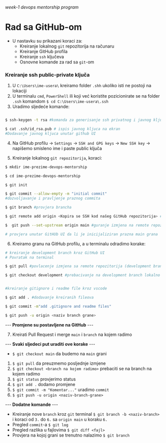 *week-1 devops mentorship program*

# Rad sa GitHub-om
* U nastavku su prikazani koraci za:
    * Kreiranje lokalnog `git` repozitorija na računaru
    * Kreiranje GitHub profila
    * Kreiranje `ssh` ključeva
    * Osnovne komande za rad sa `git`-om

### Kreiranje ssh public-private ključa
1. U `C:\Users\ime-usera\` kreiramo folder `.shh` ukoliko isti ne postoji na lokaciji
2. U terminalu `cmd`, `PowerShell` ili koji već koristite pozicionirate se na folder `.ssh` komandom
`$ cd C:\Users\ime-usera\.ssh`
3. Uradimo sljedeće komande:
```bash

$ ssh-keygen -t rsa #komanda za generisanje ssh privatnog i javnog kljuca 

$ cat .ssh/id_rsa.pub # ispis javnog kljuca na ekran
#Dodavanje javnog kljuca unutar github UI
```
4. Na GitHub profilu -> `Settings` -> `SSH and GPG keys` -> `New SSH key` -> napišemo smisleno ime i paste public ključa

5. Kreiranje lokalnog `git repozitorija`, koraci:
```bash
$ mkdir ime-prezime-devops-mentorship

$ cd ime-prezime-devops-mentorship

$ git init

$ git commit --allow-empty -m "initial commit" 
#dozvoljavanje i pravljenje praznog commita

$ git branch #provjera brancha

$ git remote add origin <Kopira se SSH kod našeg GitHub repozitorija> #povezivanje sa udaljenim repozitorijem na GitHub

$  git push --set-upstream origin main #guranje izmjena na remote repozitorij

# provjera unutar GitHUb UI da li je inicijaliziran prazna main grana
```
6. Kreiramo granu na GitHub profilu, a u terminalu odradimo korake:
```bash
# kreiranje development branch kroz GitHub UI
# Povratak na terminal

$ git pull #povlacenje izmjena sa remote repozitorija (development branch)

$ git checkout development #prebacivanje na development branch lokalno


#kreiranje gitignore i readme file kroz vscode

$ git add . #dodavanje kreiranih fileova

$ git commit -m"add .gitignore and readme files"

$ git push -u origin <naziv branch grane>
```
--- **Promjene su postavljene na GitHub** ---

7. Kreirati Pull Request i merge `main` i `branch` na kojem radimo

--- **Svaki sljedeci put uraditi ove korake** ---
* `$ git checkout main` da budemo na `main` grani
1. `$ git pull` da preuzmemo posljednje izmjene
2. `$ git checkout <branch na kojem radimo>` prebaciti se na branch na kojem radimo
3. `$ git status` provjerimo status
4. `$ git add .` dodamo promjene
5. `$ git commit -m "Komentar..."` uradimo `commit`
6. `$ git push -u origin <naziv-branch-grane>` 


--- **Dodatne komande** ---

* Kreiranje nove `branch` kroz `git` terminal
`$ git branch -b <naziv-branch>` i koraci od `3.` do `6.` sa `origin main` u koraku `6.`
* Pregled `commit`-a
`$ git log`
* Pregled razlika u fajlovima
`$ git diff <fajl>`
* Provjera na kojoj grani se trenutno nalazimo
`$ git branch`